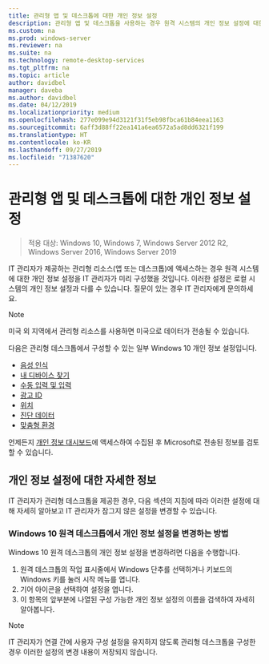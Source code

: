```yaml
---
title: 관리형 앱 및 데스크톱에 대한 개인 정보 설정
description: 관리형 앱 및 데스크톱을 사용하는 경우 원격 시스템의 개인 정보 설정에 대한 정보입니다.
ms.custom: na
ms.prod: windows-server
ms.reviewer: na
ms.suite: na
ms.technology: remote-desktop-services
ms.tgt_pltfrm: na
ms.topic: article
author: davidbel
manager: daveba
ms.author: davidbel
ms.date: 04/12/2019
ms.localizationpriority: medium
ms.openlocfilehash: 277e099e94d3121f31f5eb98fbca61b84eea1163
ms.sourcegitcommit: 6aff3d88ff22ea141a6ea6572a5ad8dd6321f199
ms.translationtype: HT
ms.contentlocale: ko-KR
ms.lasthandoff: 09/27/2019
ms.locfileid: "71387620"
---
```

# <a name="privacy-settings-for-managed-apps-and-desktops"></a>관리형 앱 및 데스크톱에 대한 개인 정보 설정

>적용 대상: Windows 10, Windows 7, Windows Server 2012 R2, Windows Server 2016, Windows Server 2019

IT 관리자가 제공하는 관리형 리소스(앱 또는 데스크톱)에 액세스하는 경우 원격 시스템에 대한 개인 정보 설정을 IT 관리자가 미리 구성했을 것입니다. 이러한 설정은 로컬 시스템의 개인 정보 설정과 다를 수 있습니다. 질문이 있는 경우 IT 관리자에게 문의하세요.

>[!NOTE]
>미국 외 지역에서 관리형 리소스를 사용하면 미국으로 데이터가 전송될 수 있습니다.

다음은 관리형 데스크톱에서 구성할 수 있는 일부 Windows 10 개인 정보 설정입니다.

- [음성 인식](https://go.microsoft.com/fwlink/?linkid=874646)
- [내 디바이스 찾기](https://go.microsoft.com/fwlink/?linkid=533063)
- [수동 입력 및 입력](https://go.microsoft.com/fwlink/?linkid=874646)
- [광고 ID](https://go.microsoft.com/fwlink/?linkid=838419)
- [위치](https://go.microsoft.com/fwlink/?linkid=529987)
- [진단 데이터](https://go.microsoft.com/fwlink/?linkid=614828)
- [맞춤형 환경](https://go.microsoft.com/fwlink/?linkid=614828)

언제든지 [개인 정보 대시보드](https://go.microsoft.com/fwlink/?linkid=864206)에 액세스하여 수집된 후 Microsoft로 전송된 정보를 검토할 수 있습니다.

## <a name="learn-more-about-privacy-settings"></a>개인 정보 설정에 대한 자세한 정보

IT 관리자가 관리형 데스크톱을 제공한 경우, 다음 섹션의 지침에 따라 이러한 설정에 대해 자세히 알아보고 IT 관리자가 잠그지 않은 설정을 변경할 수 있습니다.

### <a name="how-to-change-privacy-settings-in-windows-10-remote-desktops"></a>Windows 10 원격 데스크톱에서 개인 정보 설정을 변경하는 방법

Windows 10 원격 데스크톱의 개인 정보 설정을 변경하려면 다음을 수행합니다.

1. 원격 데스크톱의 작업 표시줄에서 Windows 단추를 선택하거나 키보드의 Windows 키를 눌러 시작 메뉴를 엽니다.
2. 기어 아이콘을 선택하여 설정을 엽니다.
3. 이 항목의 앞부분에 나열된 구성 가능한 개인 정보 설정의 이름을 검색하여 자세히 알아봅니다.

>[!NOTE]
> IT 관리자가 연결 간에 사용자 구성 설정을 유지하지 않도록 관리형 데스크톱을 구성한 경우 이러한 설정의 변경 내용이 저장되지 않습니다.
